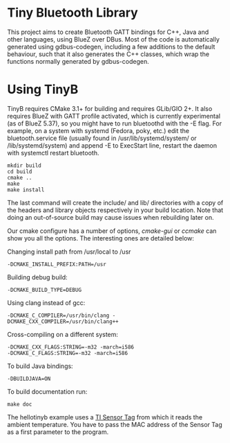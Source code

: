 Tiny Bluetooth Library
=============

This project aims to create Bluetooth GATT bindings for C++, Java and other
languages, using BlueZ over DBus. Most of the code is automatically
generated using gdbus-codegen, including a few additions to the default
behaviour, such that it also generates the C++ classes, which wrap the functions
normally generated by gdbus-codegen.

Using TinyB
============

TinyB requires CMake 3.1+ for building and requires GLib/GIO 2+. It also requires BlueZ with GATT profile activated, which is currently experimental (as of BlueZ 5.37), so you might have to run bluetoothd with the -E flag. For example, on a system with systemd (Fedora, poky, etc.) edit the bluetooth.service file (usually found in /usr/lib/systemd/system/ or /lib/systemd/system) and append -E to ExecStart line, restart the daemon with systemctl restart bluetooth.

~~~~~~~~~~~~~{.sh}
mkdir build
cd build
cmake ..
make
make install
~~~~~~~~~~~~~

The last command will create the include/ and lib/ directories with a copy of
the headers and library objects respectively in your build location. Note that
doing an out-of-source build may cause issues when rebuilding later on.

Our cmake configure has a number of options, *cmake-gui* or *ccmake* can show
you all the options. The interesting ones are detailed below:

Changing install path from /usr/local to /usr
~~~~~~~~~~~~~
-DCMAKE_INSTALL_PREFIX:PATH=/usr
~~~~~~~~~~~~~
Building debug build:
~~~~~~~~~~~~~
-DCMAKE_BUILD_TYPE=DEBUG
~~~~~~~~~~~~~
Using clang instead of gcc:
~~~~~~~~~~~~~
-DCMAKE_C_COMPILER=/usr/bin/clang -DCMAKE_CXX_COMPILER=/usr/bin/clang++
~~~~~~~~~~~~~
Cross-compiling on a different system:
~~~~~~~~~~~~~
-DCMAKE_CXX_FLAGS:STRING=-m32 -march=i586
-DCMAKE_C_FLAGS:STRING=-m32 -march=i586
~~~~~~~~~~~~~
To build Java bindings:
~~~~~~~~~~~~~
-DBUILDJAVA=ON
~~~~~~~~~~~~~
To build documentation run: 
~~~~~~~~~~~~~
make doc
~~~~~~~~~~~~~

The hellotinyb example uses a [TI Sensor Tag](http://www.ti.com/ww/en/wireless_connectivity/sensortag2015/?INTC=SensorTag&HQS=sensortag) from which it reads the ambient temperature. You have to pass the MAC address of the Sensor Tag as a first parameter to the program.
